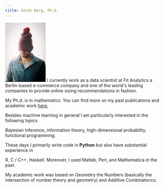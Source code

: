 ```yaml
---
title: Sören Berg, Ph.D.
---
```


<img src="images/me.jpg" alt="me" width=130 class="textwrapleft"/>
I currently work as a data scientist at Fit Analytics a Berlin-based e-commerce company and one of the world's leading companies to provide online sizing recommendations in fashion.



My Ph.d. is in mathematics. You can find more on my past publications and academic work <a href="academia.html">here.</a>



Besides machine learning in general I am particularly interested in the following topics



Bayesian inference,
information theory,
high-dimensional probability,
functional programming.


These days I primarily write code in **Python** but also have substantial experience in 

R,
C / C++,
Haskell.
Moreover, I used Matlab, Perl, and Mathematica in the past.


My academic work was based on Geometry the Numbers (basically the intersection of number theory and geometry) and Additive Combinatorics.

